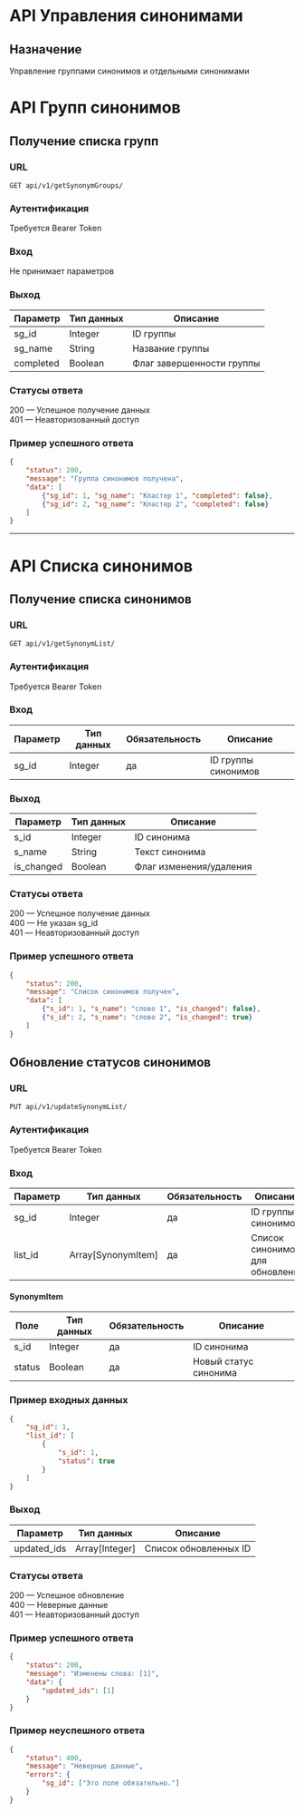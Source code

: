 # API Управления синонимами
## Назначение
Управление группами синонимов и отдельными синонимами

# API Групп синонимов
## Получение списка групп
### URL
```GET api/v1/getSynonymGroups/```

### Аутентификация
Требуется Bearer Token

### Вход
Не принимает параметров

### Выход
| **Параметр** | **Тип данных** | **Описание**                |
|-------------|---------------|----------------------------|
| sg_id       | Integer       | ID группы                  |
| sg_name     | String        | Название группы            |
| completed   | Boolean       | Флаг завершенности группы  |

### Статусы ответа
200 — Успешное получение данных<br/>
401 — Неавторизованный доступ<br/>

### Пример успешного ответа
```json
{
    "status": 200,
    "message": "Группа синонимов получена",
    "data": [
        {"sg_id": 1, "sg_name": "Кластер 1", "completed": false},
        {"sg_id": 2, "sg_name": "Кластер 2", "completed": false}
    ]
}
```

---

# API Списка синонимов
## Получение списка синонимов
### URL
```GET api/v1/getSynonymList/```

### Аутентификация
Требуется Bearer Token

### Вход
| **Параметр** | **Тип данных** | **Обязательность** | **Описание**      |
|-------------|---------------|--------------------|------------------|
| sg_id       | Integer       | да                 | ID группы синонимов |

### Выход
| **Параметр** | **Тип данных** | **Описание**                |
|-------------|---------------|----------------------------|
| s_id        | Integer       | ID синонима                |
| s_name      | String        | Текст синонима             |
| is_changed  | Boolean       | Флаг изменения/удаления    |

### Статусы ответа
200 — Успешное получение данных<br/>
400 — Не указан sg_id<br/>
401 — Неавторизованный доступ<br/>

### Пример успешного ответа
```json
{
    "status": 200,
    "message": "Список синонимов получен",
    "data": [
        {"s_id": 1, "s_name": "слово 1", "is_changed": false},
        {"s_id": 2, "s_name": "слово 2", "is_changed": true}
    ]
}
```

## Обновление статусов синонимов
### URL
```PUT api/v1/updateSynonymList/```

### Аутентификация
Требуется Bearer Token

### Вход
| **Параметр** | **Тип данных**         | **Обязательность** | **Описание**                |
|-------------|------------------------|--------------------|----------------------------|
| sg_id       | Integer                | да                 | ID группы синонимов        |
| list_id     | Array[SynonymItem]     | да                 | Список синонимов для обновления |

#### SynonymItem
| **Поле**    | **Тип данных** | **Обязательность** | **Описание**                |
|------------|---------------|--------------------|----------------------------|
| s_id       | Integer       | да                 | ID синонима                |
| status     | Boolean       | да                 | Новый статус синонима      |

### Пример входных данных
```json
{
    "sg_id": 1,
    "list_id": [
        {
            "s_id": 1,
            "status": true
        }
    ]
}
```

### Выход
| **Параметр** | **Тип данных** | **Описание**                |
|-------------|---------------|----------------------------|
| updated_ids | Array[Integer]| Список обновленных ID      |

### Статусы ответа
200 — Успешное обновление<br/>
400 — Неверные данные<br/>
401 — Неавторизованный доступ<br/>

### Пример успешного ответа
```json
{
    "status": 200,
    "message": "Изменены слова: [1]",
    "data": {
        "updated_ids": [1]
    }
}
```

### Пример неуспешного ответа
```json
{
    "status": 400,
    "message": "Неверные данные",
    "errors": {
        "sg_id": ["Это поле обязательно."]
    }
}

